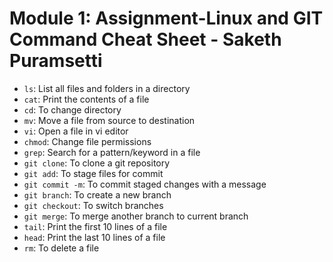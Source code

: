 # Module 1: Assignment-Linux and GIT Command Cheat Sheet - Saketh Puramsetti

- `ls`: List all files and folders in a directory
- `cat`: Print the contents of a file
- `cd`: To change directory
- `mv`: Move a file from source to destination
- `vi`: Open a file in vi editor
- `chmod`: Change file permissions
- `grep`: Search for a pattern/keyword in a file
- `git clone`: To clone a git repository
- `git add`: To stage files for commit
- `git commit -m`: To commit staged changes with a message
- `git branch`: To create a new branch
- `git checkout`: To switch branches
- `git merge`: To merge another branch to current branch
- `tail`: Print the first 10 lines of a file
- `head`: Print the last 10 lines of a file
- `rm`: To delete a file